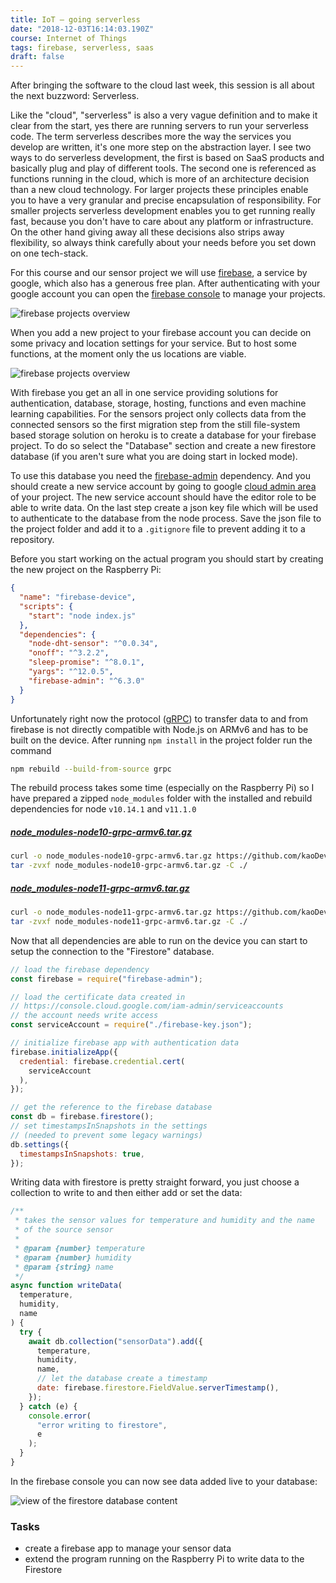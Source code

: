 ```yaml
---
title: IoT — going serverless
date: "2018-12-03T16:14:03.190Z"
course: Internet of Things
tags: firebase, serverless, saas
draft: false
---
```


After bringing the software to the cloud last
week, this session is all about the next buzzword:
Serverless.

Like the "cloud", "serverless" is also a very
vague definition and to make it clear from the
start, yes there are running servers to run your
serverless code. The term serverless describes
more the way the services you develop are written,
it's one more step on the abstraction layer. I see
two ways to do serverless development, the first
is based on SaaS products and basically plug and
play of different tools. The second one is
referenced as functions running in the cloud,
which is more of an architecture decision than a
new cloud technology. For larger projects these
principles enable you to have a very granular and
precise encapsulation of responsibility. For
smaller projects serverless development enables
you to get running really fast, because you don't
have to care about any platform or infrastructure.
On the other hand giving away all these decisions
also strips away flexibility, so always think
carefully about your needs before you set down on
one tech-stack.

For this course and our sensor project we will use
[firebase](https://firebase.google.com/), a
service by google, which also has a generous free
plan. After authenticating with your google
account you can open the
[firebase console](https://console.firebase.google.com/)
to manage your projects.

![firebase projects overview](/images/firebase-projects.png)

When you add a new project to your firebase
account you can decide on some privacy and
location settings for your service. But to host
some functions, at the moment only the us
locations are viable.

![firebase projects overview](/images/firebase-create-project.png)

With firebase you get an all in one service
providing solutions for authentication, database,
storage, hosting, functions and even machine
learning capabilities. For the sensors project
only collects data from the connected sensors so
the first migration step from the still
file-system based storage solution on heroku is to
create a database for your firebase project. To do
so select the "Database" section and create a new
firestore database (if you aren't sure what you
are doing start in locked mode).

To use this database you need the
[firebase-admin](https://www.npmjs.com/package/firebase-admin)
dependency. And you should create a new service
account by going to google
[cloud admin area](https://console.cloud.google.com/iam-admin/serviceaccounts)
of your project. The new service account should
have the editor role to be able to write data. On
the last step create a json key file which will be
used to authenticate to the database from the node
process. Save the json file to the project folder
and add it to a `.gitignore` file to prevent
adding it to a repository.

Before you start working on the actual program you
should start by creating the new project on the
Raspberry Pi:

```json
{
  "name": "firebase-device",
  "scripts": {
    "start": "node index.js"
  },
  "dependencies": {
    "node-dht-sensor": "^0.0.34",
    "onoff": "^3.2.2",
    "sleep-promise": "^8.0.1",
    "yargs": "^12.0.5",
    "firebase-admin": "^6.3.0"
  }
}
```

Unfortunately right now the protocol
([gRPC](https://grpc.io/)) to transfer data to and
from firebase is not directly compatible with
Node.js on ARMv6 and has to be built on the
device. After running `npm install` in the project
folder run the command

```bash
npm rebuild --build-from-source grpc
```

The rebuild process takes some time (especially on
the Raspberry Pi) so I have prepared a zipped
`node_modules` folder with the installed and
rebuild dependencies for node `v10.14.1` and
`v11.1.0`

##### [node_modules-node10-grpc-armv6.tar.gz](https://github.com/kaoDev/kalleott.de/raw/prebuilt_archives/samples/firebase-device/node_modules-node10-grpc-armv6.tar.gz)

```bash
curl -o node_modules-node10-grpc-armv6.tar.gz https://github.com/kaoDev/kalleott.de/raw/prebuilt_archives/samples/firebase-device/node_modules-node10-grpc-armv6.tar.gz
tar -zvxf node_modules-node10-grpc-armv6.tar.gz -C ./
```

##### [node_modules-node11-grpc-armv6.tar.gz](https://github.com/kaoDev/kalleott.de/raw/prebuilt_archives/samples/firebase-device/node_modules-node11-grpc-armv6.tar.gz)

```bash
curl -o node_modules-node11-grpc-armv6.tar.gz https://github.com/kaoDev/kalleott.de/raw/prebuilt_archives/samples/firebase-device/node_modules-node11-grpc-armv6.tar.gz
tar -zvxf node_modules-node11-grpc-armv6.tar.gz -C ./
```

Now that all dependencies are able to run on the
device you can start to setup the connection to
the "Firestore" database.

```js
// load the firebase dependency
const firebase = require("firebase-admin");

// load the certificate data created in
// https://console.cloud.google.com/iam-admin/serviceaccounts
// the account needs write access
const serviceAccount = require("./firebase-key.json");

// initialize firebase app with authentication data
firebase.initializeApp({
  credential: firebase.credential.cert(
    serviceAccount
  ),
});

// get the reference to the firebase database
const db = firebase.firestore();
// set timestampsInSnapshots in the settings
// (needed to prevent some legacy warnings)
db.settings({
  timestampsInSnapshots: true,
});
```

Writing data with firestore is pretty straight
forward, you just choose a collection to write to
and then either add or set the data:

```js
/**
 * takes the sensor values for temperature and humidity and the name
 * of the source sensor
 *
 * @param {number} temperature
 * @param {number} humidity
 * @param {string} name
 */
async function writeData(
  temperature,
  humidity,
  name
) {
  try {
    await db.collection("sensorData").add({
      temperature,
      humidity,
      name,
      // let the database create a timestamp
      date: firebase.firestore.FieldValue.serverTimestamp(),
    });
  } catch (e) {
    console.error(
      "error writing to firestore",
      e
    );
  }
}
```

In the firebase console you can now see data added
live to your database:

![view of the firestore database content](/images/firebase-database.png)

### Tasks

- create a firebase app to manage your sensor data
- extend the program running on the Raspberry Pi
  to write data to the Firestore
